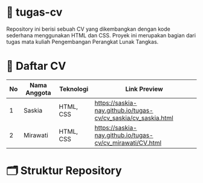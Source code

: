 # 📝 tugas-cv
Repository ini berisi sebuah CV yang dikembangkan dengan kode sederhana menggunakan HTML dan CSS. Proyek ini merupakan bagian dari tugas mata kuliah Pengembangan Perangkat Lunak Tangkas.



# 💼 Daftar CV
| No | Nama Anggota     | Teknologi     | Link Preview     |
|----|------------------|------------|------------|
| 1  | Saskia       | HTML, CSS  | https://saskia-nay.github.io/tugas-cv/cv_saskia/cv_saskia.html  |
| 2  | Mirawati | HTML, CSS| https://saskia-nay.github.io/tugas-cv/cv_mirawati/CV.html |



# 🗂️ Struktur Repository
